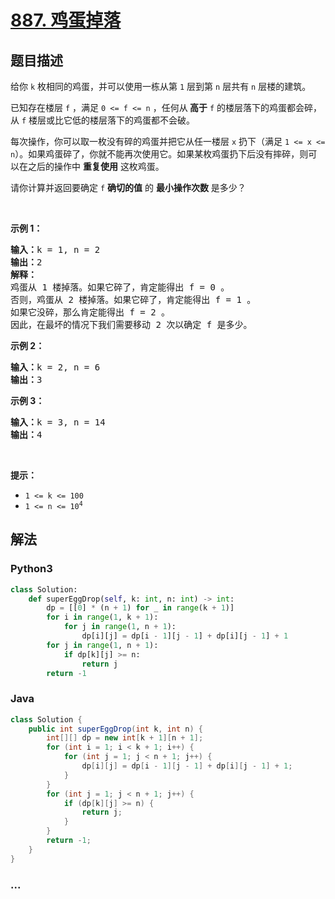 # [887. 鸡蛋掉落](https://leetcode-cn.com/problems/super-egg-drop)



## 题目描述

<!-- 这里写题目描述 -->

<p>给你 <code>k</code> 枚相同的鸡蛋，并可以使用一栋从第 <code>1</code> 层到第 <code>n</code> 层共有 <code>n</code> 层楼的建筑。</p>

<p>已知存在楼层 <code>f</code> ，满足 <code>0 <= f <= n</code> ，任何从<strong> 高于</strong> <code>f</code> 的楼层落下的鸡蛋都会碎，从 <code>f</code> 楼层或比它低的楼层落下的鸡蛋都不会破。</p>

<p>每次操作，你可以取一枚没有碎的鸡蛋并把它从任一楼层 <code>x</code> 扔下（满足 <code>1 <= x <= n</code>）。如果鸡蛋碎了，你就不能再次使用它。如果某枚鸡蛋扔下后没有摔碎，则可以在之后的操作中 <strong>重复使用</strong> 这枚鸡蛋。</p>

<p>请你计算并返回要确定 <code>f</code> <strong>确切的值</strong> 的 <strong>最小操作次数</strong> 是多少？</p>
 

<p><strong>示例 1：</strong></p>

<pre>
<strong>输入：</strong>k = 1, n = 2
<strong>输出：</strong>2
<strong>解释：</strong>
鸡蛋从 1 楼掉落。如果它碎了，肯定能得出 f = 0 。 
否则，鸡蛋从 2 楼掉落。如果它碎了，肯定能得出 f = 1 。 
如果它没碎，那么肯定能得出 f = 2 。 
因此，在最坏的情况下我们需要移动 2 次以确定 f 是多少。 
</pre>

<p><strong>示例 2：</strong></p>

<pre>
<strong>输入：</strong>k = 2, n = 6
<strong>输出：</strong>3
</pre>

<p><strong>示例 3：</strong></p>

<pre>
<strong>输入：</strong>k = 3, n = 14
<strong>输出：</strong>4
</pre>

<p> </p>

<p><strong>提示：</strong></p>

<ul>
	<li><code>1 <= k <= 100</code></li>
	<li><code>1 <= n <= 10<sup>4</sup></code></li>
</ul>


## 解法

<!-- 这里可写通用的实现逻辑 -->

<!-- tabs:start -->

### **Python3**

<!-- 这里可写当前语言的特殊实现逻辑 -->

```python
class Solution:
    def superEggDrop(self, k: int, n: int) -> int:
        dp = [[0] * (n + 1) for _ in range(k + 1)]
        for i in range(1, k + 1):
            for j in range(1, n + 1):
                dp[i][j] = dp[i - 1][j - 1] + dp[i][j - 1] + 1 
        for j in range(1, n + 1):
            if dp[k][j] >= n:
                return j      
        return -1
```

### **Java**

<!-- 这里可写当前语言的特殊实现逻辑 -->

```java
class Solution {
    public int superEggDrop(int k, int n) {
        int[][] dp = new int[k + 1][n + 1];
        for (int i = 1; i < k + 1; i++) {
            for (int j = 1; j < n + 1; j++) {
                dp[i][j] = dp[i - 1][j - 1] + dp[i][j - 1] + 1;
            }
        }
        for (int j = 1; j < n + 1; j++) {
            if (dp[k][j] >= n) {
                return j;
            }
        }
        return -1;
    }
}
```

### **...**

```

```

<!-- tabs:end -->
